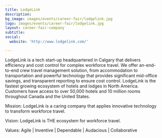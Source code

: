 ```yaml
---
title: LodgeLink
description: 
bg_image: images/events/career-fair/lodgelink.jpg
logo: images/events/career-fair/lodgelink.jpg
layout: career-fair-company
subtitle: 
social:
  website: 'http://www.lodgelink.com/'

---
```

LodgeLink is a tech start-up headquartered in Calgary that delivers efficiency and cost control for complex workforce travel. We offer an-end-to-end crew travel management solution, from accommodation to transportation and powerful technology that provides significant mid-office savings, and transparent reporting to ensure cost control. LodgeLink is the fastest growing ecosystem of hotels and lodges in North America. Customers have access to over 50,000 hotels and 10 million rooms throughout Canada and the United States.
 
Mission: LodgeLink is a caring company that applies innovative technology to transform workforce travel.

Vision: LodgeLink is THE ecosystem for workforce travel.

Values: Agile | Inventive | Dependable | Audacious | Collaborative